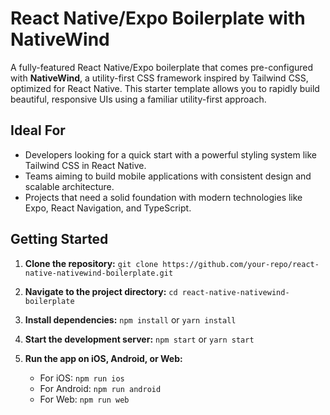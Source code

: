 # React Native/Expo Boilerplate with NativeWind

A fully-featured React Native/Expo boilerplate that comes pre-configured with **NativeWind**, a utility-first CSS framework inspired by Tailwind CSS, optimized for React Native. This starter template allows you to rapidly build beautiful, responsive UIs using a familiar utility-first approach.

## Ideal For

- Developers looking for a quick start with a powerful styling system like Tailwind CSS in React Native.
- Teams aiming to build mobile applications with consistent design and scalable architecture.
- Projects that need a solid foundation with modern technologies like Expo, React Navigation, and TypeScript.

## Getting Started

1. **Clone the repository:** `git clone https://github.com/your-repo/react-native-nativewind-boilerplate.git`

2. **Navigate to the project directory:** `cd react-native-nativewind-boilerplate`

3. **Install dependencies:** `npm install` or `yarn install`

4. **Start the development server:** `npm start` or `yarn start`

5. **Run the app on iOS, Android, or Web:**
   - For iOS: `npm run ios`
   - For Android: `npm run android`
   - For Web: `npm run web`
